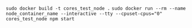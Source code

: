 `sudo docker build -t cores_test_node .`
`sudo docker run --rm --name node_container_name --interactive --tty --cpuset-cpus="0" cores_test_node npm start`
